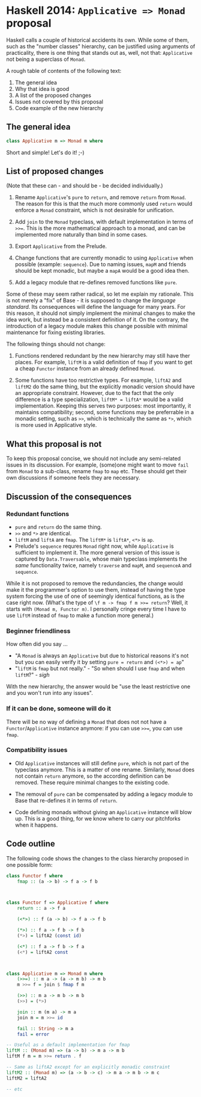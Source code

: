 Haskell 2014: `Applicative => Monad` proposal
=============================================

Haskell calls a couple of historical accidents its own. While some of them, such as the "number classes" hierarchy, can be justified using arguments of practicality, there is one thing that stands out as, well, not that: `Applicative` not being a superclass of `Monad`.

A rough table of contents of the following text:

1. The general idea
2. Why that idea is good
3. A list of the proposed changes
4. Issues not covered by this proposal
5. Code example of the new hierarchy



The general idea
----------------

```haskell
class Applicative m => Monad m where
```

Short and simple! Let's do it! ;-)



List of proposed changes
------------------------

(Note that these can - and should be - be decided individually.)

1. Rename `Applicative`'s `pure` to `return`, and remove `return` from `Monad`. The reason for this is that the much more commonly used `return` would enforce a `Monad` constraint, which is not desirable for unification.

2. Add `join` to the `Monad` typeclass, with default implementation in terms of `>>=`. This is the more mathematical approach to a monad, and can be implemented more naturally than bind in some cases.

3. Export `Applicative` from the Prelude.

4. Change functions that are currently monadic to using `Applicative` when possible (example: `sequence`). Due to naming issues, `mapM` and friends should be kept monadic, but maybe a `mapA` would be a good idea then.

5. Add a legacy module that re-defines removed functions like `pure`.

Some of these may seem rather radical, so let me explain my rationale. This is not merely a "fix" of Base - it is supposed to change the *language standard*. Its consequences will define the language for many years. For this reason, it should not simply implement the minimal changes to make the idea work, but instead be a consistent definition of it. On the contrary, the introduction of a legacy module makes this change possible with minimal maintenance for fixing existing libraries.

The following things should not change:

1. Functions rendered redundant by the new hierarchy may still have ther places. For example, `liftM` is a valid definition of `fmap` if you want to get a cheap `Functor` instance from an already defined `Monad`.

2. Some functions have too restrictive types. For example, `liftA2` and `liftM2` do the same thing, but the explicitly monadic version should have an appropriate constraint. However, due to the fact that the only difference is a type specialization, `liftM* = liftA*` would be a valid implementation. Keeping this serves two purposes: most importantly, it maintains compatibility; second, some functions may be preferrable in a monadic setting, such as `>>`, which is technically the same as `*>`, which is more used in Applicative style.



What this proposal is not
-------------------------

To keep this proposal concise, we should not include any semi-related issues in its discussion. For example, (some)one might want to move `fail` from `Monad` to a sub-class, rename `fmap` to `map` etc. These should get their own discussions if someone feels they are necessary.



Discussion of the consequences
------------------------------



### Redundant functions

- `pure` and `return` do the same thing.
- `>>` and `*>` are identical.
- `liftM` and `liftA` are `fmap`. The `liftM*` is `liftA*`, `<*>` is `ap`.
- Prelude's `sequence` requres `Monad` right now, while `Applicative` is sufficient to implement it. The more general version of this issue is captured by `Data.Traversable`, whose main typeclass implements the *same* functionality twice, namely `traverse` and `mapM`, and `sequenceA` and `sequence`.

While it is not proposed to remove the redundancies, the change would make it the programmer's option to use them, instead of having the type system forcing the use of one of seemingly identical functions, as is the case right now.
(What's the type of `\f m -> fmap f m >>= return`? Well, it starts with `(Monad m, Functor m)`. I personally cringe every time I have to use `liftM` instead of `fmap` to make a function more general.)



### Beginner friendliness

How often did you say ...

- "A `Monad` is always an `Applicative` but due to historical reasons it's not but you can easily verify it by setting `pure = return` and `(<*>) = ap`"
- "`liftM` is `fmap` but not really." - "So when should I use `fmap` and when `liftM`?" - *sigh*

With the new hierarchy, the answer would be "use the least restrictive one and you won't run into any issues".



### If it can be done, someone will do it

There will be no way of defining a `Monad` that does not not have a `Functor`/`Applicative` instance anymore: if you can use `>>=`, you can use `fmap`.



### Compatibility issues

- Old `Applicative` instances will still define `pure`, which is not part of the typeclass anymore. This is a matter of one rename. Similarly, `Monad` does not contain `return` anymore, so the according definition can be removed. These require minimal changes to the existing code.

- The removal of `pure` can be compensated by adding a legacy module to Base that re-defines it in terms of `return`.

- Code defining monads without giving an `Applicative` instance will blow up. This is a good thing, for we know where to carry our pitchforks when it happens.



Code outline
------------

The following code shows the changes to the class hierarchy proposed in one possible form:

```haskell
class Functor f where
    fmap :: (a -> b) -> f a -> f b



class Functor f => Applicative f where
    return :: a -> f a

    (<*>) :: f (a -> b) -> f a -> f b

    (*>) :: f a -> f b -> f b
    (*>) = liftA2 (const id)

    (<*) :: f a -> f b -> f a
    (<*) = liftA2 const



class Applicative m => Monad m where
    (>>=) :: m a -> (a -> m b) -> m b
    m >>= f = join $ fmap f m

    (>>) :: m a -> m b -> m b
    (>>) = (*>)

    join :: m (m a) -> m a
    join m = m >>= id

    fail :: String -> m a
    fail = error

-- Useful as a default implementation for fmap
liftM :: (Monad m) => (a -> b) -> m a -> m b
liftM f m = m >>= return . f

-- Same as liftA2 except for an explicitly monadic constraint
liftM2 :: (Monad m) => (a -> b -> c) -> m a -> m b -> m c
liftM2 = liftA2

-- etc
```
